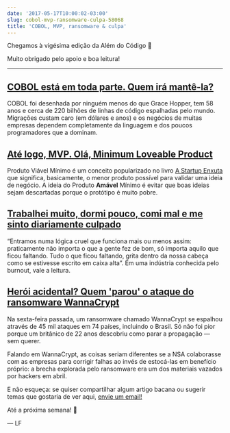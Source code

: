 ```yaml
---
date: '2017-05-17T10:00:02-03:00'
slug: cobol-mvp-ransomware-culpa-58068
title: 'COBOL, MVP, ransomware & culpa'
---
```

Chegamos à vigésima edição da Além do Código 🙌

Muito obrigado pelo apoio e boa leitura!

* * *

## [COBOL está em toda parte. Quem irá mantê-la?](https://thenewstack.io/cobol-everywhere-will-maintain)

COBOL foi desenhada por ninguém menos do que Grace Hopper, tem 58 anos e cerca de 220 bilhões de linhas de código espalhadas pelo mundo. Migrações custam caro (em dólares e anos) e os negócios de muitas empresas dependem completamente da linguagem e dos poucos programadores que a dominam.

## [Até logo, MVP. Olá, Minimum Loveable Product](https://medium.com/the-happy-startup-school/beyond-mvp-10-steps-to-make-your-product-minimum-loveable-51800164ae0c)

Produto Viável Mínimo é um conceito popularizado no livro [A Startup Enxuta](http://www.buscape.com.br/a-startup-enxuta-como-os-empreendedores-atuais-utilizam-a-inovacao-eric-ries-8581780040) que significa, basicamente, o menor produto possível para validar uma ideia de negócio. A ideia do Produto **Amável** Mínimo é evitar que boas ideias sejam descartadas porque o protótipo é muito pobre.

## [Trabalhei muito, dormi pouco, comi mal e me sinto diariamente culpado](http://emais.estadao.com.br/blogs/ruth-manus/trabalhei-muito-dormi-pouco-comi-mal-e-me-sinto-diariamente-culpado/)

“Entramos numa lógica cruel que funciona mais ou menos assim: praticamente não importa o que a gente fez de bom, só importa aquilo que ficou faltando. Tudo o que ficou faltando, grita dentro da nossa cabeça como se estivesse escrito em caixa alta”. Em uma indústria conhecida pelo burnout, vale a leitura.

## [Herói acidental? Quem 'parou' o ataque do ransomware WannaCrypt](http://www.techtudo.com.br/noticias/2017/05/heroi-acidental-quem-parou-o-ataque-do-ransomware-wannacrypt.ghtml)

Na sexta-feira passada, um ransomware chamado WannaCrypt se espalhou através de 45 mil ataques em 74 países, incluindo o Brasil. Só não foi pior porque um britânico de 22 anos descobriu como parar a propagação — sem querer.

Falando em WannaCrypt, as coisas seriam diferentes se a NSA colaborasse com as empresas para corrigir falhas ao invés de estocá-las em benefício próprio: a brecha explorada pelo ransomware era um dos materiais vazados por hackers em abril.  

E não esqueça: se quiser compartilhar algum artigo bacana ou sugerir temas que gostaria de ver aqui, [envie um email!](/cdn-cgi/l/email-protection#13727770537f75717a6767767d707c6661673d707c7e2c606671797670672e4066747660673650203652207c36212377763621237261677a747c35727e632866677e4c70727e63727a747d2e527f36502036522a7e362123777c36212350365020365120777a747c35727e632866677e4c7e76777a667e2e767e727a7f35727e632866677e4c607c666170762e41766566763621237d7664607f7667677661)

Até a próxima semana! 🚴

— LF
